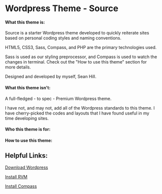 # Wordpress Theme - Source

#### What this theme is:

Source is a starter Wordpress theme developed to quickly reiterate sites based on personal coding styles and naming conventions.

HTML5, CSS3, Sass, Compass, and PHP are the primary technologies used.

Sass is used as our styling preprocessor, and Compass is used to watch the changes in terminal. Check out the "How to use this theme" section for more details.

Designed and developed by myself, Sean Hill.

#### What this theme isn't:

A full-fledged - to spec - Premium Wordpress theme.

I have not, and may not, add all of the Wordpress standards to this theme. I have cherry-picked the codes and layouts that I have found useful in my time developing sites.

#### Who this theme is for:

#### How to use this theme:

## Helpful Links:

[Download Wordpress](https://wordpress.org/download/)

[Install RVM](https://rvm.io/rvm/install)

[Install Compass](http://compass-style.org/install/)